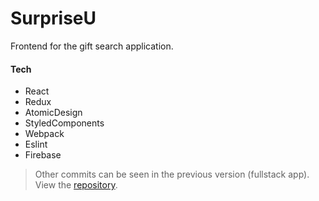 # SurpriseU
 Frontend for the gift search application.

#### Tech
- React
- Redux
- AtomicDesign
- StyledComponents
- Webpack
- Eslint
- Firebase

> Other commits can be seen in the previous version (fullstack app). 
> View the [repository](https://bitbucket.org/mouire/surpriseu-fullstack/src/master/).
